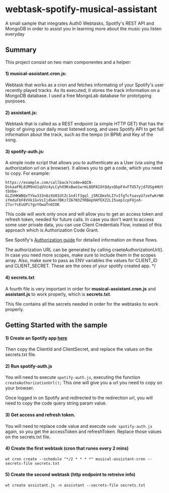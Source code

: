 # webtask-spotify-musical-assistant
A small sample that integrates Auth0 Webtasks, Spotify's REST API and MongoDB in order to assist you in learning more about the music you listen everyday

## Summary

This project consist on two main componentes and a helper:

#### 1) musical-assistant.cron.js: 

Webtask that works as a cron and fetches informating of your Spotify's user recently played tracks. As its executed, it stores the track information on a MongoDB database.
I used a free MongoLab database for prototyping purposes.

#### 2) assistant.js: 

Webtask that is called as a REST endpoint (a simple HTTP GET) that has the logic of giving your daily most listened song, and uses Spotify API to get full information about the track, such as the tempo (in BPM) and Key of the song.

#### 3) spotify-auth.js:

A simple node script that allows you to authenticate as a User (via using the authorization url on a browser).
It allows you to get a code, which you need to copy. 
For example: 

```https://example.com/callback?code=AQCN-DskaaFRL82M9nU1qUVz4yLCyhX9KxBwo1wrmL8QPAIOtQdysQbpF4vFTU57yjd7USg4HUttbVbe-GLZVHKWBQxTYkw333n8zXU0IdtZc1n4lf3gql_j5RCDmxhLI7vIfgTcfuavyU7zeFwKrNHsYmduFbF8VVk1GvVsIjdG4n7BKz7ZA7N3ZYRBephHfEXZ2L15uep1cpFUjoX-Z7ur7sEuUPi7gvYOwaTn0IOK```

This code will work only once and will allow you to get an access token and refresh token, needed for future calls.  In case you don't want to access some user private data, you can use Client Credentials Flow, instead of this approach which is Authorization Code Grant. 

See Spotify's [Authorization guide](https://developer.spotify.com/documentation/general/guides/authorization-guide) for detailed information on these flows.

The authorization URL can be generated by calling craeteAuthorizationUrl(). In case you need more scopes, make sure to include them in the scopes array.
Also, make sure to pass as ENV variables the values for CLIENT_ID and CLIENT_SECRET. These are the ones of your spotify created app.
*/

#### 4) secrets.txt

A fourth file is very important in order for **musical-assistant.cron.js** and **assistant.js** to work properly, which is **secrets.txt**.

This file contains all the secrets needed in order for the webtasks to work properly.

## Getting Started with the sample

#### 1) Create an Spotify app [here](https://developer.spotify.com/dashboard/applications)

Then copy the ClientId and ClientSecret, and replace the values on the secrets.txt file.

#### 2) Run spotify-auth.js

You will need to execute ```spotify-auth.js```, executing the function ```createAuthorizationUrl();``` This one will give you a url you need to copy on your browser.

Once logged in on Spotify and redirected to the redirection url, you will need to copy the code query string param value.

#### 3) Get access and refresh token. 

You will need to replace code value and execute ```node spotify-auth.js``` again, so you get the accessToken and refreshToken. 
Replace those values on the secrets.txt file.

#### 4) Create the first webtask (cron that runes every 2 mins)

```wt cron create --schedule "*/2 * * * *" musical-assistant-cron --secrets-file secrets.txt```

#### 5) Create the second webtask (http endpoint to retreive info)

```wt create assistant.js -n assistant --secrets-file secrets.txt```
